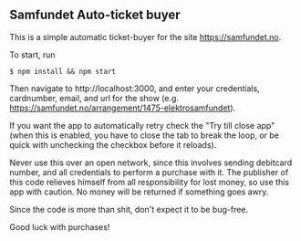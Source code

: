 ## Samfundet Auto-ticket buyer

This is a simple automatic ticket-buyer for the site https://samfundet.no.

To start, run

``` $ npm install && npm start ```

Then navigate to http://localhost:3000, and enter your credentials, cardnumber, email, and url for the show (e.g. https://samfundet.no/arrangement/1475-elektrosamfundet).

If you want the app to automatically retry check the "Try till close app" (when this is enabled, you have to close the tab to break the loop, or be quick with unchecking the checkbox before it reloads).

Never use this over an open network, since this involves sending debitcard number, and all credentials to perform a purchase with it. The publisher of this code relieves himself from all responsibility for lost money, so use this app with caution. No money will be returned if something goes awry.

Since the code is more than shit, don't expect it to be bug-free.

Good luck with purchases!
